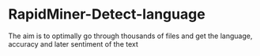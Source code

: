 # RapidMiner-Detect-language
The aim is to optimally go through thousands of files and get the language, accuracy and later sentiment of the text
